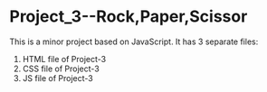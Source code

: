 # Project_3--Rock,Paper,Scissor
 
This is a minor project based on JavaScript. It has 3 separate files:
1. HTML file of Project-3
2. CSS file of Project-3
3. JS file of Project-3

